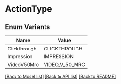# ActionType

## Enum Variants

| Name | Value |
|---- | -----|
| Clickthrough | CLICKTHROUGH |
| Impression | IMPRESSION |
| VideoV50Mrc | VIDEO_V_50_MRC |


[[Back to Model list]](../README.md#documentation-for-models) [[Back to API list]](../README.md#documentation-for-api-endpoints) [[Back to README]](../README.md)


